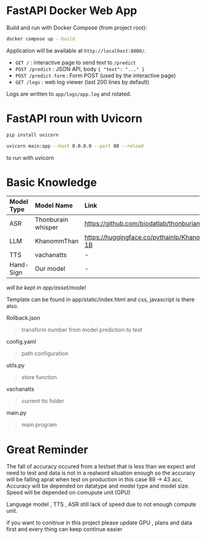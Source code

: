 # FastAPI Docker Web App

Build and run with Docker Compose (from project root):

```bash
docker compose up --build
```


Application will be available at `http://localhost:8000/`.

- `GET /` : interactive page to send text to `/predict`
- `POST /predict` : JSON API, body `{ "text": "..." }`
- `POST /predict-form` : Form POST (used by the interactive page)
- `GET /logs` : web log viewer (last 200 lines by default) 

Logs are written to `app/logs/app.log` and rotated.



# FastAPI roun with Uvicorn

```bash
pip install uvicorn
```

```bash
uvicorn main:app --host 0.0.0.0 --port 80 --reload
```
to run with uvicorn

# Basic Knowledge

| Model Type | Model Name | Link |
| :------ | :---------- | :------ |
| ASR | Thonburain whisper | https://github.com/biodatlab/thonburian-whisper | 
| LLM | KhanommThan | https://huggingface.co/pythainlp/KhanomTanLLM-1B |
| TTS | vachanatts | - |
| Hand-Sign | Our model | - |

*will be kept in app/asset/model*

Template can be found in app/static/index.html and css, javascript is there also.

Rollback.json 
> transform number from model prediction to text

config.yaml 
> path configuration

utils.py 
> store function

vachanatts 
> current tts folder

main.py 
> main program

# Great Reminder
  The fall of accuracy occured from a testset that is less than we expect and need to test and data is not in a realword situation enough so the accuracy will be falling aprat when test on production in this case 89 -> 43 acc.
  Accuracy will be depended on datatype and model type and model size. Speed will be depended on comupute unit (GPU)

  Language model , TTS , ASR still lack of speed due to not enough compute unit. 


  if you want to conitnue in this project please update GPU , plans and data first and every thing can keep continue easier

  
